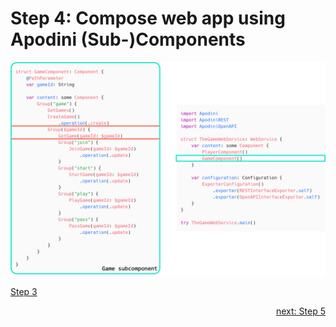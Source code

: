 # Step 4: Compose web app using Apodini (Sub-)Components

![step-4](./info-material/Apodini-OAS-Instructions/step-4.png)

<p align="left">
    <a href="./step-3.md">Step 3</a>
</p>
<p align="right">
    <a href="./step-5.md">next: Step 5</a>
</p>